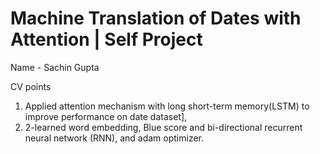 # Machine Translation of Dates with Attention  | Self Project
Name - Sachin Gupta

CV points 
1. Applied attention mechanism with long short-term memory(LSTM) to improve performance on date dataset],
2. 2-learned word embedding, Blue score and bi-directional recurrent neural network (RNN), and adam optimizer.
